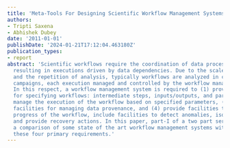 ```yaml
---
title: 'Meta-Tools For Designing Scientific Workflow Management Systems: Part-I, Survey'
authors:
- Tripti Saxena
- Abhishek Dubey
date: '2011-01-01'
publishDate: '2024-01-21T17:12:04.463180Z'
publication_types:
- report
abstract: 'Scientific workflows require the coordination of data processing activities,
  resulting in executions driven by data dependencies. Due to the scales involved
  and the repetition of analysis, typically workflows are analyzed in coordinated
  campaigns, each execution managed and controlled by the workflow management system.
  In this respect, a workflow management system is required to (1) provide facilities
  for specifying workflows: intermediate steps, inputs/outputs, and parameters, (2)
  manage the execution of the workflow based on specified parameters, (3) provide
  facilities for managing data provenance, and (4) provide facilities to monitor the
  progress of the workflow, include facilities to detect anomalies, isolate faults
  and provide recovery actions. In this paper, part-I of a two part series, we provide
  a comparison of some state of the art workflow management systems with respect to
  these four primary requirements.'
---
```


